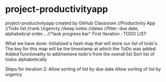 # project-productivityapp
project-productivityapp created by GitHub Classroom
//Productivity App 
//Todo list
//rank Urgencty
//keep notes
//dates
//fitler: due date, alphabetical order...
//"task progress bar"
First Iteration : TODO LIST

What we have done:
Initialized a hash map that will store our list of todo's. The key for this map will be the timestamp at which the ToDo was added.
Added functionality to add/remove todo's from the overall list
Sort list of todos alphabetically

Steps for iteration 2:
Allow sorting of list by due date
Allow soritng of list by urgency
